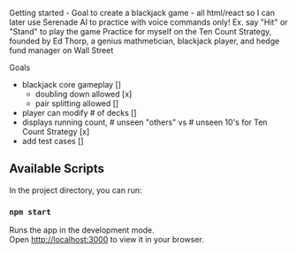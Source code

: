 Getting started -
Goal to create a blackjack game - all html/react so I can later use Serenade AI to practice with voice commands only! Ex. say "Hit" or "Stand" to play the game
Practice for myself on the Ten Count Strategy, founded by Ed Thorp, a genius mathmetician, blackjack player, and hedge fund manager on Wall Street

Goals
- blackjack core gameplay []
    - doubling down allowed [x]
    - pair splitting allowed []
- player can modify # of decks []
- displays running count, # unseen "others" vs # unseen 10's for Ten Count Strategy [x]
- add test cases []

## Available Scripts

In the project directory, you can run:

### `npm start`

Runs the app in the development mode.\
Open [http://localhost:3000](http://localhost:3000) to view it in your browser.

